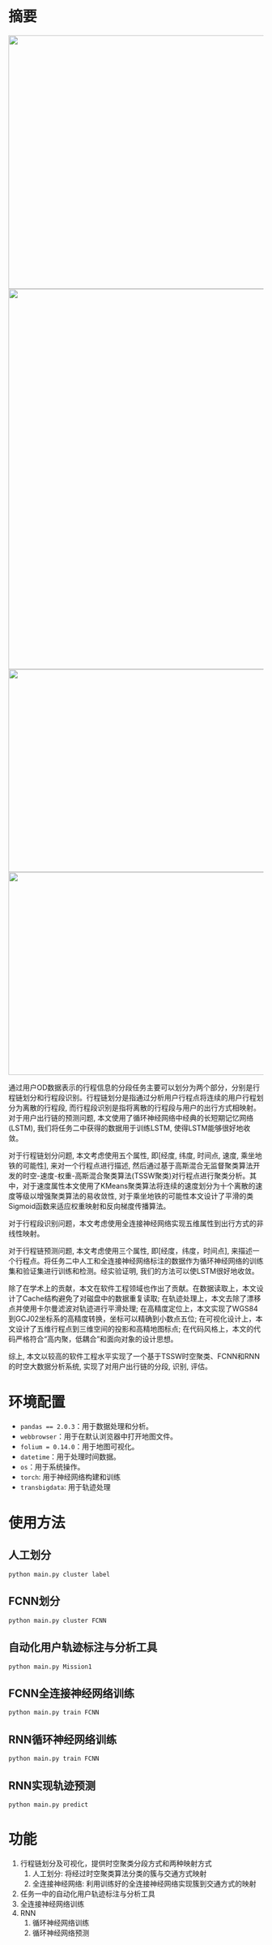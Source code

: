 # 摘要		

 <div align="center"> <img src="fig/1.png" width = 800 height = 500 /> </div>

 <div align="center"> <img src="fig/2.png" width = 800 height = 750 /> </div>

 <div align="center"> <img src="fig/3.png" width = 800 height = 400 /> </div>

 <div align="center"> <img src="fig/4.png" width = 800 height = 400 /> </div>

  通过用户OD数据表示的行程信息的分段任务主要可以划分为两个部分，分别是行程链划分和行程段识别。行程链划分是指通过分析用户行程点将连续的用户行程划分为离散的行程段, 而行程段识别是指将离散的行程段与用户的出行方式相映射。对于用户出行链的预测问题, 本文使用了循环神经网络中经典的长短期记忆网络(LSTM), 我们将任务二中获得的数据用于训练LSTM, 使得LSTM能够很好地收敛。

  对于行程链划分问题, 本文考虑使用五个属性, 即[经度, 纬度, 时间点, 速度, 乘坐地铁的可能性], 来对一个行程点进行描述, 然后通过基于高斯混合无监督聚类算法开发的时空-速度-权重-高斯混合聚类算法(TSSW聚类)对行程点进行聚类分析。其中，对于速度属性本文使用了KMeans聚类算法将连续的速度划分为十个离散的速度等级以增强聚类算法的易收敛性, 对于乘坐地铁的可能性本文设计了平滑的类Sigmoid函数来适应权重映射和反向梯度传播算法。

  对于行程段识别问题，本文考虑使用全连接神经网络实现五维属性到出行方式的非线性映射。

  对于行程链预测问题, 本文考虑使用三个属性, 即[经度，纬度，时间点], 来描述一个行程点。将任务二中人工和全连接神经网络标注的数据作为循环神经网络的训练集和验证集进行训练和检测。经实验证明, 我们的方法可以使LSTM很好地收敛。

  除了在学术上的贡献，本文在软件工程领域也作出了贡献。在数据读取上，本文设计了Cache结构避免了对磁盘中的数据重复读取; 在轨迹处理上，本文去除了漂移点并使用卡尔曼滤波对轨迹进行平滑处理; 在高精度定位上，本文实现了WGS84到GCJ02坐标系的高精度转换，坐标可以精确到小数点五位; 在可视化设计上，本文设计了五维行程点到三维空间的投影和高精地图标点; 在代码风格上，本文的代码严格符合“高内聚，低耦合”和面向对象的设计思想。

  综上, 本文以较高的软件工程水平实现了一个基于TSSW时空聚类、FCNN和RNN的时空大数据分析系统, 实现了对用户出行链的分段, 识别, 评估。

# 环境配置

- `pandas == 2.0.3`：用于数据处理和分析。
- `webbrowser`：用于在默认浏览器中打开地图文件。
- `folium = 0.14.0`：用于地图可视化。
- `datetime`：用于处理时间数据。
- `os`：用于系统操作。
- `torch`: 用于神经网络构建和训练
- `transbigdata`: 用于轨迹处理

# 使用方法

## 人工划分
```shell
python main.py cluster label
```
## FCNN划分
```shell
python main.py cluster FCNN
```
## 自动化用户轨迹标注与分析工具
```shell
python main.py Mission1
```
## FCNN全连接神经网络训练
```shell
python main.py train FCNN
```
## RNN循环神经网络训练
```shell
python main.py train FCNN
```
## RNN实现轨迹预测
```shell
python main.py predict
```

# 功能



1. 行程链划分及可视化，提供时空聚类分段方式和两种映射方式
   1. 人工划分: 将经过时空聚类算法分类的簇与交通方式映射
   2. 全连接神经网络: 利用训练好的全连接神经网络实现簇到交通方式的映射
2. 任务一中的自动化用户轨迹标注与分析工具
3. 全连接神经网络训练
4. RNN
   1. 循环神经网络训练
   2. 循环神经网络预测

